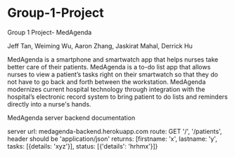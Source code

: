 # Group-1-Project
Group 1 Project- MedAgenda

Jeff Tan, Weiming Wu, Aaron Zhang, Jaskirat Mahal, Derrick Hu

MedAgenda is a smartphone and smartwatch app that helps nurses take better care of their patients. MedAgenda is a to-do list app that allows nurses to view a patient’s tasks right on their smartwatch so that they do not have to go back and forth between the workstation. MedAgenda modernizes current hospital technology through integration with the hospital’s electronic record system to bring patient to do lists and reminders directly into a nurse's hands. 




MedAgenda server backend documentation 

server url: medagenda-backend.herokuapp.com
route: GET '/', '/patients', header should be 'application/json'
returns: [firstname: 'x', lastname: 'y', tasks: [{details: 'xyz'}], status: [{'details': 'hrhmx'}]}

